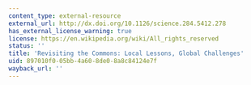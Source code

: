 ```yaml
---
content_type: external-resource
external_url: http://dx.doi.org/10.1126/science.284.5412.278
has_external_license_warning: true
license: https://en.wikipedia.org/wiki/All_rights_reserved
status: ''
title: 'Revisiting the Commons: Local Lessons, Global Challenges'
uid: 897010f0-05bb-4a60-8de0-8a8c84124e7f
wayback_url: ''
---
```

